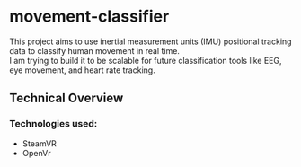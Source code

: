 # movement-classifier

This project aims to use inertial measurement units (IMU) positional tracking data to classify human movement in real time. <br>
I am trying to build it to be scalable for future classification tools like EEG, eye movement, and heart rate tracking.

## Technical Overview
### Technologies used:
- SteamVR
- OpenVr

